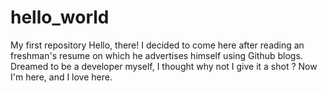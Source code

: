 # hello_world
My first repository
Hello, there! I decided to come here after reading an freshman's resume on which he advertises himself using Github blogs. Dreamed to be a developer myself, I thought why not I give it a shot ? Now I'm here, and I love here.
